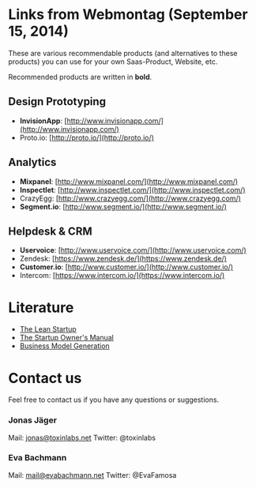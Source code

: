 # Links from Webmontag (September 15, 2014)

These are various recommendable products (and alternatives to these products) you can use for your own Saas-Product, Website, etc.

Recommended products are written in **bold**.

## Design Prototyping

* **InvisionApp**: [http://www.invisionapp.com/](http://www.invisionapp.com/)
* Proto.io: [http://proto.io/](http://proto.io/)

## Analytics

* **Mixpanel**: [http://www.mixpanel.com/](http://www.mixpanel.com/)
* **Inspectlet**: [http://www.inspectlet.com/](http://www.inspectlet.com/)
* CrazyEgg: [http://www.crazyegg.com/](http://www.crazyegg.com/)
* **Segment.io**: [http://www.segment.io/](http://www.segment.io/)

## Helpdesk & CRM

* **Uservoice**: [http://www.uservoice.com/](http://www.uservoice.com/)
* Zendesk: [https://www.zendesk.de/](https://www.zendesk.de/)
* **Customer.io**: [http://www.customer.io/](http://www.customer.io/)
* Intercom: [https://www.intercom.io/](https://www.intercom.io/)

# Literature

* [The Lean Startup](http://www.amazon.de/Lean-Startup-Entrepreneurs-Continuous-Innovation-ebook/dp/B004J4XGN6/ref=sr_1_1?ie=UTF8&qid=1410781531&sr=8-1&keywords=lean+startup) 
* [The Startup Owner's Manual](http://www.amazon.de/Startup-Owners-Manual-Step---Step-ebook/dp/B009UMTMKS/ref=sr_1_1?ie=UTF8&qid=undefined&sr=8-1&keywords=business+owners+manual)
* [Business Model Generation](http://www.amazon.de/Business-Model-Generation-Spielver%C3%A4nderer-Herausforderer/dp/359339474X/ref=sr_1_1?ie=UTF8&qid=1410781602&sr=8-1&keywords=business+model+canvas)


# Contact us

Feel free to contact us if you have any questions or suggestions.

### Jonas Jäger

Mail: [jonas@toxinlabs.net](mailto:jonas@toxinlabs.net)
Twitter: @toxinlabs

### Eva Bachmann

Mail: mail@evabachmann.net
Twitter: @EvaFamosa

